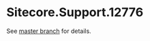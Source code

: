 # Sitecore.Support.12776

See [master branch](https://github.com/sitecoresupport/Sitecore.Support.12776) for details.